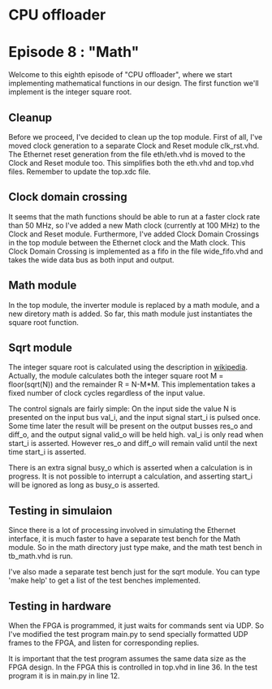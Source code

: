 # CPU offloader
# Episode 8 : "Math"

Welcome to this eighth episode of "CPU offloader", where we start
implementing mathematical functions in our design. The first
function we'll implement is the integer square root.

## Cleanup
Before we proceed, I've decided to clean up the top module. First of all, I've
moved clock generation to a separate Clock and Reset module clk\_rst.vhd.  The
Ethernet reset generation from the file eth/eth.vhd is moved to the Clock and
Reset module too. This simplifies both the eth.vhd and top.vhd files. Remember
to update the top.xdc file.

## Clock domain crossing
It seems that the math functions should be able to run at a faster clock rate
than 50 MHz, so I've added a new Math clock (currently at 100 MHz) to the Clock
and Reset module.  Furthermore, I've added Clock Domain Crossings in the top
module between the Ethernet clock and the Math clock. This Clock Domain
Crossing is implemented as a fifo in the file wide\_fifo.vhd and takes the wide
data bus as both input and output.

## Math module
In the top module, the inverter module is replaced by a math module, and a new
diretory math is added.
So far, this math module just instantiates the square root function.

## Sqrt module
The integer square root is calculated using the description in
[wikipedia](https://en.wikipedia.org/wiki/Methods_of_computing_square_roots#Binary_numeral_system_(base_2)).
Actually, the module calculates both the integer square root M = floor(sqrt(N))
and the remainder R = N-M\*M.  This implementation takes a fixed number of
clock cycles regardless of the input value.

The control signals are fairly simple: On the input side the value N is
presented on the input bus val\_i, and the input signal start\_i is pulsed
once. Some time later the result will be present on the output busses res\_o
and diff\_o, and the output signal valid\_o will be held high. val\_i is only
read when start\_i is asserted. However res\_o and diff\_o will remain valid
until the next time start\_i is asserted.

There is an extra signal busy\_o which is asserted when a calculation is in
progress. It is not possible to interrupt a calculation, and asserting start\_i
will be ignored as long as busy\_o is asserted. 

## Testing in simulaion
Since there is a lot of processing involved in simulating the Ethernet
interface, it is much faster to have a separate test bench for the Math module.
So in the math directory just type make, and the math test bench in
tb\_math.vhd is run.

I've also made a separate test bench just for the sqrt module. You can type 'make help'
to get a list of the test benches implemented.

## Testing in hardware
When the FPGA is programmed, it just waits for commands sent via UDP. So I've
modified the test program main.py to send specially formatted UDP frames to the
FPGA, and listen for corresponding replies.

It is important that the test program assumes the same data size as the FPGA
design. In the FPGA this is controlled in top.vhd in line 36. In the test program
it is in main.py in line 12.

